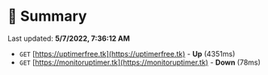 # 📖 Summary
Last updated: **5/7/2022, 7:36:12 AM**

- `GET` [https://uptimerfree.tk](https://uptimerfree.tk) - **Up** (4351ms)
- `GET` [https://monitoruptimer.tk](https://monitoruptimer.tk) - **Down** (78ms)
